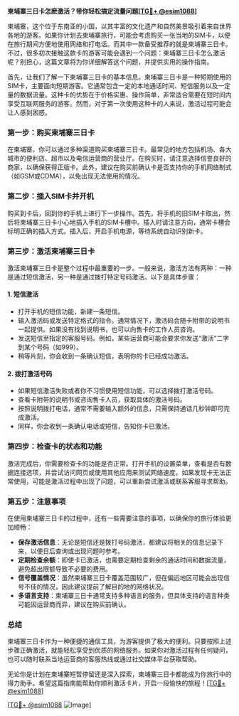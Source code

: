 **柬埔寨三日卡怎麽激活？带你轻松搞定流量问题[[TG💪+ @esim1088](https://t.me/s/esim1088)]**

柬埔寨，这个位于东南亚的小国，以其丰富的文化遗产和自然美景吸引着来自世界各地的游客。如果你计划去柬埔寨旅行，可能会考虑购买一张当地的SIM卡，以便在旅行期间方便地使用网络和打电话。而其中一款备受推荐的就是柬埔寨三日卡。不过，很多初次接触这款卡的游客可能会遇到一个问题：柬埔寨三日卡怎么激活呢？别担心，这篇文章将为你详细解答这个问题，并提供实用的操作指南。

首先，让我们了解一下柬埔寨三日卡的基本信息。柬埔寨三日卡是一种短期使用的SIM卡，主要面向短期游客。它通常包含一定的本地通话时间、短信服务以及一定量的数据流量。这种卡的优势在于价格实惠、操作简单，非常适合需要在短时间内享受互联网服务的游客。然而，对于第一次使用这种卡的人来说，激活过程可能会让人感到困惑。

### **第一步：购买柬埔寨三日卡**

在柬埔寨，你可以通过多种渠道购买柬埔寨三日卡。最常见的地方包括机场、各大城市的便利店、超市以及电信运营商的营业厅。在购买时，请注意选择信誉良好的商家，以确保获得正版卡。此外，建议在购买前确认卡是否支持你的手机网络制式（如GSM或CDMA），以免出现无法使用的情况。

### **第二步：插入SIM卡并开机**

购买到卡后，回到你的手机上进行下一步操作。首先，将手机的旧SIM卡取出，然后将柬埔寨三日卡小心地插入手机的SIM卡槽中。插入时请注意方向，通常卡槽会标明正确的插入方式。插入后，开启手机电源，等待系统自动识别新卡。

### **第三步：激活柬埔寨三日卡**

激活柬埔寨三日卡是整个过程中最重要的一步。一般来说，激活方法有两种：一种是通过短信激活，另一种是通过拨打特定号码激活。以下是具体步骤：

#### **1. 短信激活**
- 打开手机的短信功能，新建一条短信。
- 输入激活码或发送特定格式的指令。通常情况下，激活码会随卡附带的说明书一起提供。如果没有找到说明书，也可以向售卡的工作人员咨询。
- 发送短信至指定的客服号码。例如，某些运营商可能会要求你发送“激活”二字到某个号码（如999）。
- 稍等片刻，你会收到一条确认短信，表明你的卡已经成功激活。

#### **2. 拨打激活号码**
- 如果短信激活失败或者你不习惯使用短信功能，可以选择拨打激活号码。
- 查看卡附带的说明书或咨询售卡人员，获取具体的激活号码。
- 按照说明拨打电话，通常不需要输入额外的信息，只需保持通话几秒钟即可完成激活。
- 同样，你会收到一条确认电话或短信，告知你卡已激活。

### **第四步：检查卡的状态和功能**

激活完成后，你需要检查卡的功能是否正常。打开手机的设置菜单，查看是否有数据连接选项，并尝试访问网页或使用其他应用来测试网络速度。如果发现卡无法正常使用，可能是激活过程中出现了问题，可以重新尝试激活或联系客服寻求帮助。

### **第五步：注意事项**

在使用柬埔寨三日卡的过程中，还有一些需要注意的事项，以确保你的旅行体验更加顺畅：

- **保存激活信息**：无论是短信还是拨打号码激活，都建议将相关的信息记录下来，以便日后查询或出现问题时参考。
- **定期检查余额**：即使卡已激活，也需要定期检查剩余的通话时间和数据流量，避免超出限额导致不必要的费用。
- **信号覆盖情况**：虽然柬埔寨三日卡覆盖范围较广，但在偏远地区可能会出现信号不佳的情况，因此建议提前了解目的地的网络状况。
- **多语言支持**：柬埔寨三日卡通常支持多种语言的服务，但具体支持的语言种类可能因运营商而异，建议在购买前确认。

### **总结**

柬埔寨三日卡作为一种便捷的通信工具，为游客提供了极大的便利。只要按照上述步骤正确激活，就能轻松享受到优质的网络服务。如果你对激活过程有任何疑问，也可以随时联系当地运营商的客服热线或通过社交媒体平台获取帮助。

无论你是计划在柬埔寨短暂停留还是深入探索，柬埔寨三日卡都能成为你旅行中的得力助手。希望这篇指南能帮助你顺利激活卡片，开启一段愉快的旅程！[[TG💪+ @esim1088](https://t.me/s/esim1088)]

[[TG💪+ @esim1088](https://t.me/s/esim1088) ![Image](https://i.postimg.cc/4NQfJmqS/Snipaste-2025-05-13-00-14-12.png)]